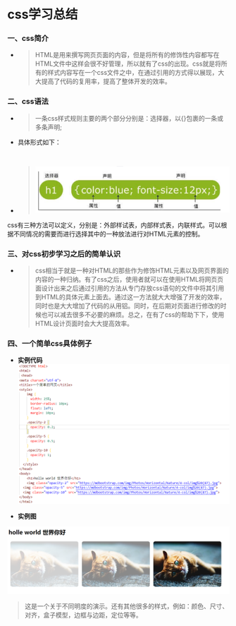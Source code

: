 # css学习总结

### 一、css简介

+  > HTML是用来撰写网页页面的内容，但是将所有的修饰性内容都写在HTML文件中这样会很不好管理，所以就有了css的出现。css就是将所有的样式内容写在一个css文件之中，在通过引用的方式得以展现，大大提高了代码的复用率，提高了整体开发的效率。

### 二、css语法
+ > 一条css样式规则主要的两个部分分别是：选择器，以{}包裹的一条或多条声明;
+ 具体形式如下：
<br>

+ > <img src="./photo/css.png" alt="css样式" >

css有三种方法可以定义，分别是：外部样试表，内部样式表，内联样式。可以根据不同情况的需要而进行选择其中的一种放法进行对HTML元素的控制。

### 三、对css初步学习之后的简单认识

+ >css相当于就是一种对HTML的那些作为修饰HTML元素以及网页界面的内容的一种归纳。有了css之后，使用者就可以在使用HTML将网页页面设计出来之后通过引用的方法从专门存放css语句的文件中将其引用到HTML的具体元素上面去。通过这一方法就大大增强了开发的效率，同时也是大大增加了代码的从用铝。同时，在后期对页面进行修改的时候也可以减去很多不必要的麻烦。总之，在有了css的帮助下下，使用HTML设计页面时会大大提高效率。
  
### 四、一个简单css具体例子
+ **实例代码**
<img src = "./photo/cssd.png"><br>

+ **实例图**
<img src = "./photo/cssp.png">

> 这是一个关于不同明度的演示。还有其他很多的样式，例如：颜色、尺寸、对齐，盒子模型，边框与边距，定位等等。